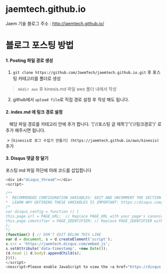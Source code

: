 # jaemtech.github.io
Jaem 기술 블로그
주소 : http://jaemtech.github.io/
# 블로그 포스팅 방법

#### 1. Posting 파일 경로 생성

1. ```git clone https://github.com/JaemTech/jaemtech.github.io.git``` 후 포스팅 카테고리를 폴더로 생성
  
  > ```mkdir aws``` 후 kinesis.md 파일 aws 폴더 내에서 작성
  
2. github에서 `upload file`로 직접 경로 설정 후 작성 해도 됩니다. 

#### 2. index.md 에 링크 경로 설정
  
  해당 파일 경로를 카테고리 안에 추가 합니다. '['//포스팅 글 제목']''('//링크경로')' 로 추가 해주시면 됩니다.  

  > ```[kinesis로 로그 수집기 만들기] (https://jaemtech.github.io/aws/kinesis)``` 추가 
  
#### 3. Disqus 댓글 창 달기

포스팅 md 파일 하단에 아래 코드를 삽입합니다
```javascript
<div id="disqus_thread"></div>
<script>

/**
*  RECOMMENDED CONFIGURATION VARIABLES: EDIT AND UNCOMMENT THE SECTION BELOW TO INSERT DYNAMIC VALUES FROM YOUR PLATFORM OR CMS.
*  LEARN WHY DEFINING THESE VARIABLES IS IMPORTANT: https://disqus.com/admin/universalcode/#configuration-variables*/
/*
var disqus_config = function () {
this.page.url = PAGE_URL;  // Replace PAGE_URL with your page's canonical URL variable
this.page.identifier = PAGE_IDENTIFIER; // Replace PAGE_IDENTIFIER with your page's unique identifier variable
};
*/
(function() { // DON'T EDIT BELOW THIS LINE
var d = document, s = d.createElement('script');
s.src = 'https://jaemtech.disqus.com/embed.js';
s.setAttribute('data-timestamp', +new Date());
(d.head || d.body).appendChild(s);
})();
</script>
<noscript>Please enable JavaScript to view the <a href="https://disqus.com/?ref_noscript">comments powered by Disqus.</a></noscript>
                            
```
